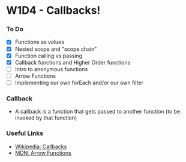 # W1D4 - Callbacks!

### To Do
- [x] Functions as values
- [x] Nested scope and "scope chain"
- [x] Function calling vs passing
- [x] Callback functions and Higher Order functions
- [ ] Intro to anonymous functions
- [ ] Arrow Functions
- [ ] Implementing our own forEach and/or our own filter

### Callback
- A callback is a function that gets passed to another function (to be invoked by that function)























### Useful Links
* [Wikipedia: Callbacks](https://en.wikipedia.org/wiki/Callback_(computer_programming))
* [MDN: Arrow Functions](https://developer.mozilla.org/en-US/docs/Web/JavaScript/Reference/Functions/Arrow_functions)
